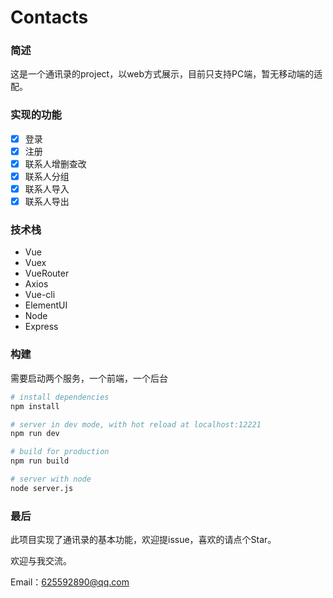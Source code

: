 # Contacts
### 简述
这是一个通讯录的project，以web方式展示，目前只支持PC端，暂无移动端的适配。

### 实现的功能

* [x] 登录
* [x] 注册
* [x] 联系人增删查改
* [x] 联系人分组
* [x] 联系人导入
* [x] 联系人导出

### 技术栈
  
* Vue
* Vuex
* VueRouter
* Axios
* Vue-cli
* ElementUI
* Node
* Express

### 构建
需要启动两个服务，一个前端，一个后台
``` bash
# install dependencies
npm install

# server in dev mode, with hot reload at localhost:12221
npm run dev

# build for production
npm run build

```

``` bash
# server with node
node server.js
```

### 最后

此项目实现了通讯录的基本功能，欢迎提issue，喜欢的请点个Star。

欢迎与我交流。

Email：625592890@qq.com
